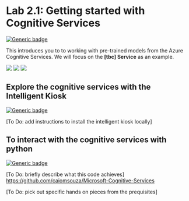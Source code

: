 # Lab 2.1: Getting started with Cognitive Services
[![Generic badge](https://img.shields.io/badge/STATUS-DRAFT-ORANGE.svg)](https://shields.io/)

This introduces you to to working with pre-trained models from the Azure Cognitive Services. We will focus on the **[tbc] Service** as an example.

<img src=https://docs.microsoft.com/en-us/learn/achievements/data-ai/classify-and-moderate-text-with-azure-content-moderator.svg/>
<img src=https://docs.microsoft.com/en-us/learn/achievements/data-ai/create-and-publish-a-luis-model.svg>
<img src=https://docs.microsoft.com/en-us/learn/achievements/classify-user-feedback-with-the-text-analytics-api.svg>


## Explore the cognitive services with the Intelligent Kiosk
[![Generic badge](https://img.shields.io/badge/mode-no_code-BLUE.svg)](https://shields.io/)

[To Do: add instructions to install the intelligent kiosk locally]

## To interact with the cognitive services with python
[![Generic badge](https://img.shields.io/badge/mode-python-PURPLE.svg)](https://shields.io/)

[To Do: briefly describe what this code achieves]
https://github.com/caiomsouza/Microsoft-Cognitive-Services

[To Do: pick out specific hands on pieces from the prequisites]

<pre>


</pre>